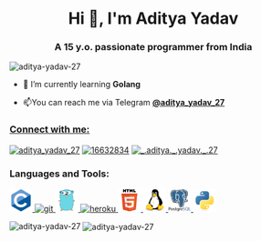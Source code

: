 <h1 align="center">Hi 👋, I'm Aditya Yadav</h1>
<h3 align="center">A 15 y.o. passionate programmer from India</h3>

<p align="left"> <img src="https://komarev.com/ghpvc/?username=aditya-yadav-27&label=Profile%20views&color=0e75b6&style=flat" alt="aditya-yadav-27" /> </p>

- 🌱 I’m currently learning **Golang**

- 📫You can reach me via Telegram **<a href="https://t.me/aditya_yadav_27">@aditya_yadav_27**

<h3 align="left">Connect with me:</h3>
<p align="left">
<a href="https://twitter.com/aditya_yadav_27" target="blank"><img align="center" src="https://raw.githubusercontent.com/rahuldkjain/github-profile-readme-generator/master/src/images/icons/Social/twitter.svg" alt="aditya_yadav_27" height="30" width="40" /></a>
<a href="https://stackoverflow.com/users/16632834" target="blank"><img align="center" src="https://raw.githubusercontent.com/rahuldkjain/github-profile-readme-generator/master/src/images/icons/Social/stack-overflow.svg" alt="16632834" height="30" width="40" /></a>
<a href="https://instagram.com/_.aditya._.yadav._.27" target="blank"><img align="center" src="https://raw.githubusercontent.com/rahuldkjain/github-profile-readme-generator/master/src/images/icons/Social/instagram.svg" alt="_.aditya._.yadav._.27" height="30" width="40" /></a>
</p>

<h3 align="left">Languages and Tools:</h3>
<p align="left"> <a href="https://www.cprogramming.com/" target="_blank" rel="noreferrer"> <img src="https://raw.githubusercontent.com/devicons/devicon/master/icons/c/c-original.svg" alt="c" width="40" height="40"/> </a> <a href="https://git-scm.com/" target="_blank" rel="noreferrer"> <img src="https://www.vectorlogo.zone/logos/git-scm/git-scm-icon.svg" alt="git" width="40" height="40"/> </a> <a href="https://golang.org" target="_blank" rel="noreferrer"> <img src="https://raw.githubusercontent.com/devicons/devicon/master/icons/go/go-original.svg" alt="go" width="40" height="40"/> </a> <a href="https://heroku.com" target="_blank" rel="noreferrer"> <img src="https://www.vectorlogo.zone/logos/heroku/heroku-icon.svg" alt="heroku" width="40" height="40"/> </a> <a href="https://www.w3.org/html/" target="_blank" rel="noreferrer"> <img src="https://raw.githubusercontent.com/devicons/devicon/master/icons/html5/html5-original-wordmark.svg" alt="html5" width="40" height="40"/> </a> <a href="https://www.linux.org/" target="_blank" rel="noreferrer"> <img src="https://raw.githubusercontent.com/devicons/devicon/master/icons/linux/linux-original.svg" alt="linux" width="40" height="40"/> </a> <a href="https://www.postgresql.org" target="_blank" rel="noreferrer"> <img src="https://raw.githubusercontent.com/devicons/devicon/master/icons/postgresql/postgresql-original-wordmark.svg" alt="postgresql" width="40" height="40"/> </a> <a href="https://www.python.org" target="_blank" rel="noreferrer"> <img src="https://raw.githubusercontent.com/devicons/devicon/master/icons/python/python-original.svg" alt="python" width="40" height="40"/> </a> </p>

<p><img align="left" src="https://github-readme-stats.vercel.app/api/top-langs?username=aditya-yadav-27&show_icons=true&locale=en&theme=tokyonight" alt="aditya-yadav-27" /></p>


<p>&nbsp;<img align="center" src="https://github-readme-stats.vercel.app/api?username=aditya-yadav-27&show_icons=true&locale=en&theme=tokyonight" alt="aditya-yadav-27" /></p>
